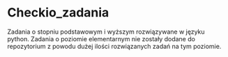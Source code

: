 # Checkio_zadania
Zadania o stopniu podstawowym i wyższym rozwiązywane w języku python.
Zadania o poziomie elementarnym nie zostały dodane do repozytorium z powodu dużej ilości rozwiązanych zadań na tym poziomie.
